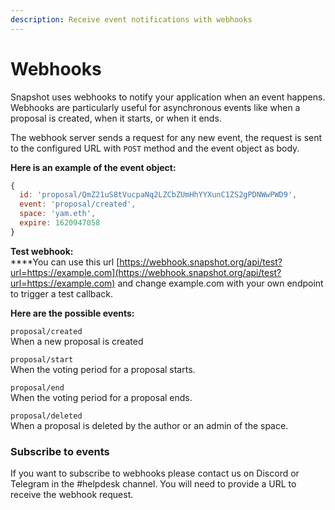 ```yaml
---
description: Receive event notifications with webhooks
---
```


# Webhooks

Snapshot uses webhooks to notify your application when an event happens. Webhooks are particularly useful for asynchronous events like when a proposal is created, when it starts, or when it ends.

The webhook server sends a request for any new event, the request is sent to the configured URL with `POST` method and the event object as body.&#x20;

**Here is an example of the event object:**

```javascript
{
  id: 'proposal/QmZ21uS8tVucpaNq2LZCbZUmHhYYXunC1ZS2gPDNWwPWD9',
  event: 'proposal/created',
  space: 'yam.eth',
  expire: 1620947058
}
```

**Test webhook:**\
****You can use this url [https://webhook.snapshot.org/api/test?url=https://example.com](https://webhook.snapshot.org/api/test?url=https://example.com) and change example.com with your own endpoint to trigger a test callback.

**Here are the possible events:**

`proposal/created` \
When a new proposal is created

`proposal/start` \
When the voting period for a proposal starts.

`proposal/end` \
When the voting period for a proposal ends.

`proposal/deleted`  \
When a proposal is deleted by the author or an admin of the space.

### Subscribe to events

If you want to subscribe to webhooks please contact us on Discord or Telegram in the #helpdesk channel. You will need to provide a URL to receive the webhook request.
